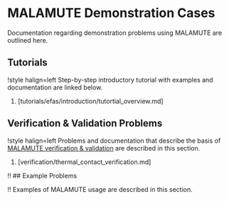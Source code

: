 # MALAMUTE Demonstration Cases

Documentation regarding demonstration problems using MALAMUTE are outlined here.

## Tutorials

!style halign=left
Step-by-step introductory tutorial with examples and documentation are linked below.

1. [tutorials/efas/introduction/tutortial_overview.md]

## Verification & Validation Problems

!style halign=left
Problems and documentation that describe the basis of [MALAMUTE verification & validation](malamute_vvr.md)
are described in this section.

1. [verification/thermal_contact_verification.md]

<!--TODO: These comments should be removed when example problems for MALAMUTE exist-->
!! ## Example Problems

!! Examples of MALAMUTE usage are described in this section.
